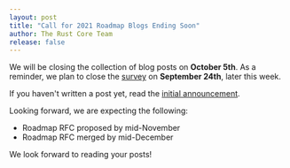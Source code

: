 ```yaml
---
layout: post
title: "Call for 2021 Roadmap Blogs Ending Soon"
author: The Rust Core Team
release: false
---
```


We will be closing the collection of blog posts on **October 5th**. As a reminder, we plan to close the [survey](https://blog.rust-lang.org/2020/09/10/survey-launch.html) on **September 24th**, later this week.

If you haven't written a post yet, read the [initial announcement](https://blog.rust-lang.org/2020/09/03/Planning-2021-Roadmap.html).

Looking forward, we are expecting the following:

* Roadmap RFC proposed by mid-November
* Roadmap RFC merged by mid-December

We look forward to reading your posts!
